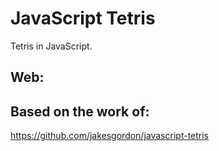 # JavaScript Tetris

Tetris in JavaScript.

## Web:

## Based on the work of:

https://github.com/jakesgordon/javascript-tetris
